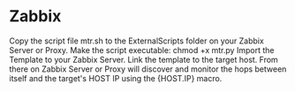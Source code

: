 # Zabbix

Copy the script file mtr.sh to the ExternalScripts folder on your Zabbix Server or Proxy.
Make the script executable: chmod +x mtr.py
Import the Template to your Zabbix Server.
Link the template to the target host. From there on Zabbix Server or Proxy will discover and monitor the hops between itself and the target's HOST IP using the {HOST.IP} macro.
